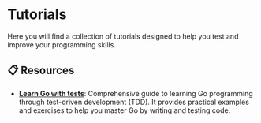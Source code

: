 # Tutorials

Here you will find a collection of tutorials designed to help you test and improve your programming skills. 

## 📋 Resources

- **[Learn Go with tests](https://quii.gitbook.io/learn-go-with-tests)**: Comprehensive guide to learning Go programming through test-driven development (TDD). It provides practical examples and exercises to help you master Go by writing and testing code.